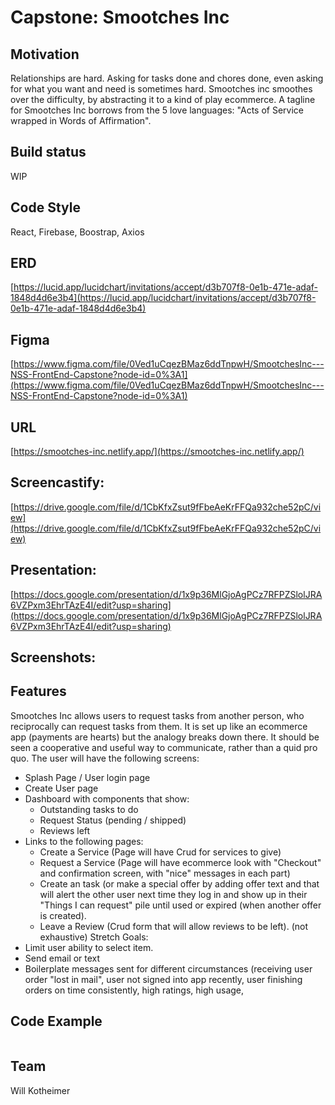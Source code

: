 # Capstone: Smootches Inc

## Motivation

Relationships are hard. Asking for tasks done and chores done, even asking for what you want and need is sometimes hard. Smootches inc smoothes over the difficulty, by abstracting it to a kind of play ecommerce. A tagline for Smootches Inc borrows from the 5 love languages: "Acts of Service wrapped in Words of Affirmation".

## Build status

WIP

## Code Style

React, Firebase, Boostrap, Axios

## ERD

[https://lucid.app/lucidchart/invitations/accept/d3b707f8-0e1b-471e-adaf-1848d4d6e3b4](https://lucid.app/lucidchart/invitations/accept/d3b707f8-0e1b-471e-adaf-1848d4d6e3b4)

## Figma

[https://www.figma.com/file/0Ved1uCqezBMaz6ddTnpwH/SmootchesInc---NSS-FrontEnd-Capstone?node-id=0%3A1](https://www.figma.com/file/0Ved1uCqezBMaz6ddTnpwH/SmootchesInc---NSS-FrontEnd-Capstone?node-id=0%3A1)

## URL

[https://smootches-inc.netlify.app/](https://smootches-inc.netlify.app/)

## Screencastify:

[https://drive.google.com/file/d/1CbKfxZsut9fFbeAeKrFFQa932che52pC/view](https://drive.google.com/file/d/1CbKfxZsut9fFbeAeKrFFQa932che52pC/view)

## Presentation:

[https://docs.google.com/presentation/d/1x9p36MlGjoAgPCz7RFPZSlolJRA6VZPxm3EhrTAzE4I/edit?usp=sharing](https://docs.google.com/presentation/d/1x9p36MlGjoAgPCz7RFPZSlolJRA6VZPxm3EhrTAzE4I/edit?usp=sharing)

## Screenshots:

## Features

Smootches Inc allows users to request tasks from another person, who reciprocally can request tasks from them. It is set up like an ecommerce app (payments are hearts) but the analogy breaks down there. It should be seen a cooperative and useful way to communicate, rather than a quid pro quo.
The user will have the following screens:

- Splash Page / User login page
- Create User page
- Dashboard with components that show:
  - Outstanding tasks to do
  - Request Status (pending / shipped)
  - Reviews left
- Links to the following pages:
  - Create a Service (Page will have Crud for services to give)
  - Request a Service (Page will have ecommerce look with "Checkout" and confirmation screen, with "nice" messages in each part)
  - Create an task (or make a special offer by adding offer text and that will alert the other user next time they log in and show up in their "Things I can request" pile until used or expired (when another offer is created).
  - Leave a Review (Crud form that will allow reviews to be left).
    (not exhaustive)
    Stretch Goals:
- Limit user ability to select item.
- Send email or text
- Boilerplate messages sent for different circumstances (receiving user order "lost in mail", user not signed into app recently, user finishing orders on time consistently, high ratings, high usage,

## Code Example

```

```

## Team

Will Kotheimer
